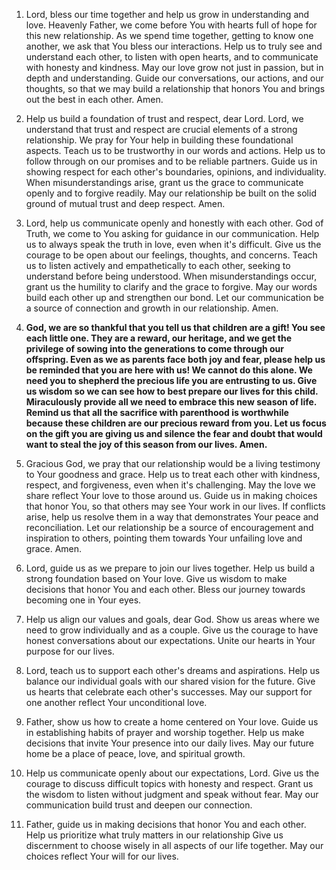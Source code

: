 1. Lord, bless our time together and help us grow in understanding and love. Heavenly Father, we come before You with hearts full of hope for this new relationship. As we spend time together, getting to know one another, we ask that You bless our interactions. Help us to truly see and understand each other, to listen with open hearts, and to communicate with honesty and kindness. May our love grow not just in passion, but in depth and understanding. Guide our conversations, our actions, and our thoughts, so that we may build a relationship that honors You and brings out the best in each other. Amen.

2. Help us build a foundation of trust and respect, dear Lord. Lord, we understand that trust and respect are crucial elements of a strong relationship. We pray for Your help in building these foundational aspects. Teach us to be trustworthy in our words and actions. Help us to follow through on our promises and to be reliable partners. Guide us in showing respect for each other's boundaries, opinions, and individuality. When misunderstandings arise, grant us the grace to communicate openly and to forgive readily. May our relationship be built on the solid ground of mutual trust and deep respect. Amen.

3. Lord, help us communicate openly and honestly with each other. God of Truth, we come to You asking for guidance in our communication. Help us to always speak the truth in love, even when it's difficult. Give us the courage to be open about our feelings, thoughts, and concerns. Teach us to listen actively and empathetically to each other, seeking to understand before being understood. When misunderstandings occur, grant us the humility to clarify and the grace to forgive. May our words build each other up and strengthen our bond. Let our communication be a source of connection and growth in our relationship. Amen.

4. __God, we are so thankful that you tell us that children are a gift! You see each little one. They are a reward, our heritage, and we get the privilege of sowing into the generations to come through our offspring. Even as we as parents face both joy and fear, please help us be reminded that you are here with us! We cannot do this alone. We need you to shepherd the precious life you are entrusting to us. Give us wisdom so we can see how to best prepare our lives for this child. Miraculously provide all we need to embrace this new season of life. Remind us that all the sacrifice with parenthood is worthwhile because these children are our precious reward from you. Let us focus on the gift you are giving us and silence the fear and doubt that would want to steal the joy of this season from our lives. Amen.__
5. Gracious God, we pray that our relationship would be a living testimony to Your goodness and grace. Help us to treat each other with kindness, respect, and forgiveness, even when it's challenging. May the love we share reflect Your love to those around us. Guide us in making choices that honor You, so that others may see Your work in our lives. If conflicts arise, help us resolve them in a way that demonstrates Your peace and reconciliation. Let our relationship be a source of encouragement and inspiration to others, pointing them towards Your unfailing love and grace. Amen.
6. Lord, guide us as we prepare to join our lives together. Help us build a strong foundation based on Your love. Give us wisdom to make decisions that honor You and each other. Bless our journey towards becoming one in Your eyes.
7. Help us align our values and goals, dear God. Show us areas where we need to grow individually and as a couple. Give us the courage to have honest conversations about our expectations. Unite our hearts in Your purpose for our lives.
8. Lord, teach us to support each other's dreams and aspirations. Help us balance our individual goals with our shared vision for the future. Give us hearts that celebrate each other's successes. May our support for one another reflect Your unconditional love.
9. Father, show us how to create a home centered on Your love. Guide us in establishing habits of prayer and worship together. Help us make decisions that invite Your presence into our daily lives. May our future home be a place of peace, love, and spiritual growth.
10. Help us communicate openly about our expectations, Lord. Give us the courage to discuss difficult topics with honesty and respect. Grant us the wisdom to listen without judgment and speak without fear. May our communication build trust and deepen our connection.
11. Father, guide us in making decisions that honor You and each other. Help us prioritize what truly matters in our relationship Give us discernment to choose wisely in all aspects of our life together. May our choices reflect Your will for our lives.